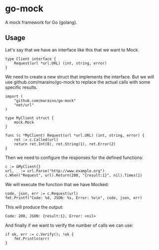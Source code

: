 go-mock
=======

A mock framework for Go (golang).

Usage
-----

Let's say that we have an interface like this that we want to Mock.

	type Client interface {
		Request(url *url.URL) (int, string, error)
	}


We need to create a new struct that implements the interface. But we will use
github.com/maraino/go-mock to replace the actual calls with some specific results.

	import (
		"github.com/maraino/go-mock"
		"net/url"
	)

	type MyClient struct {
		mock.Mock
	}

	func (c *MyClient) Request(url *url.URL) (int, string, error) {
		ret := c.Called(url)
		return ret.Int(0), ret.String(1), ret.Error(2)
	}

Then we need to configure the responses for the defined functions:

	c := &MyClient{}
	url, _ := url.Parse("http://www.example.org")
	c.When("Request", url).Return(200, "{result:1}", nil).Times(1)

We will execute the function that we have Mocked:

	code, json, err := c.Request(url)
	fmt.Printf("Code: %d, JSON: %s, Error: %v\n", code, json, err)

This will produce the output:

	Code: 200, JSON: {result:1}, Error: <nil>

And finally if we want to verify the number of calls we can use:

	if ok, err := c.Verify(); !ok {
		fmt.Println(err)
	}
